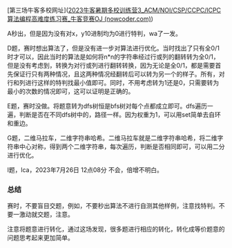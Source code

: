 [第三场牛客多校网址]([2023牛客暑期多校训练营3_ACM/NOI/CSP/CCPC/ICPC算法编程高难度练习赛_牛客竞赛OJ (nowcoder.com)](https://ac.nowcoder.com/acm/contest/57357))

A秒出，但是因为没有对x，y10进制均为0进行特判，wa了一发。

D题，赛时想出算法了，但是没有进一步对算法进行优化。当时找出了只有全0/1时才可以，因此当时的算法是如何将n*n的字符串经过行或列的翻转转为全0/1，但是没有考虑到，转换为对行或列进行翻转转换，因为无论是全0/1，都是需要首先保证行只有两种情况，且这两种情况经翻转后可以转为另一个的样子。所有，对行和列进行这样的特判找最小值即可。同时，不用考虑转为1还是0，只需要转为最小的次数的情况即可，这可以证明是正确的。

E题，赛时没做。将题意转为dfs树恒是bfs树对每个点都成立即可。dfs遍历一遍，判断是否在不同dfs树中的，路径一样。因为权重为1，可以用set简单去自环和重边。

G题，二维马拉车，二维字符串哈希。二维马拉车就是二维字符串哈希，将二维字符串中心对称，得到两个二维字符串，每次遍历，判断是否相同即可，可以用二分进行优化。

I题，lca，2023年7月26日 12点08分 不会，倍增不明白。

### 总结

赛时，不要盲目交题，例如，不要秒出算法不进行自测其他样例，注意找特判。不要一激动就交题，注意。

注意将题意进行转化，通过这场发现，很多题进行相应的转化，转化成等价题意的问题思考起来更加简单。

